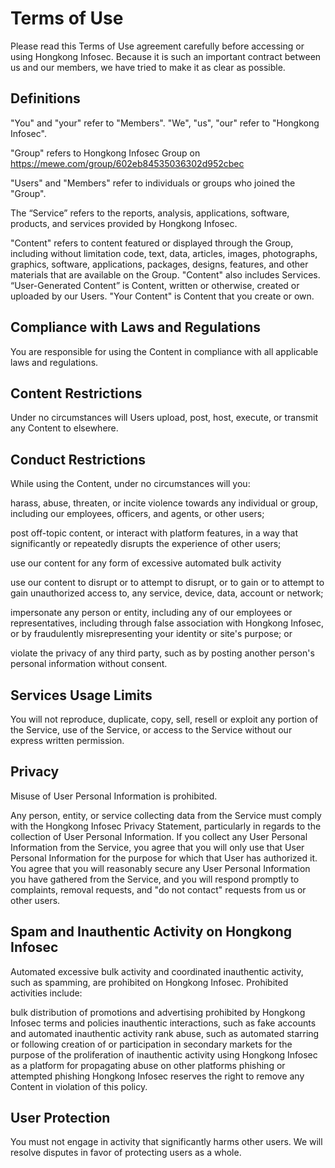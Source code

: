 # Terms of Use

Please read this Terms of Use agreement carefully before accessing or using Hongkong Infosec. Because it is such an important contract between us and our members, we have tried to make it as clear as possible.

## Definitions

"You" and "your" refer to "Members". "We", "us", "our" refer to "Hongkong Infosec".

"Group" refers to Hongkong Infosec Group on https://mewe.com/group/602eb84535036302d952cbec

"Users" and "Members" refer to individuals or groups who joined the "Group".

The “Service” refers to the reports, analysis, applications, software, products, and services provided by Hongkong Infosec.

"Content" refers to content featured or displayed through the Group, including without limitation code, text, data, articles, images, photographs, graphics, software, applications, packages, designs, features, and other materials that are available on the Group. "Content" also includes Services. “User-Generated Content” is Content, written or otherwise, created or uploaded by our Users. "Your Content" is Content that you create or own.

## Compliance with Laws and Regulations

You are responsible for using the Content in compliance with all applicable laws and regulations.

## Content Restrictions

Under no circumstances will Users upload, post, host, execute, or transmit any Content to elsewhere.

## Conduct Restrictions

While using the Content, under no circumstances will you:

harass, abuse, threaten, or incite violence towards any individual or group, including our employees, officers, and agents, or other users;

post off-topic content, or interact with platform features, in a way that significantly or repeatedly disrupts the experience of other users;

use our content for any form of excessive automated bulk activity

use our content to disrupt or to attempt to disrupt, or to gain or to attempt to gain unauthorized access to, any service, device, data, account or network;

impersonate any person or entity, including any of our employees or representatives, including through false association with Hongkong Infosec, or by fraudulently misrepresenting your identity or site's purpose; or

violate the privacy of any third party, such as by posting another person's personal information without consent.

## Services Usage Limits

You will not reproduce, duplicate, copy, sell, resell or exploit any portion of the Service, use of the Service, or access to the Service without our express written permission.

## Privacy

Misuse of User Personal Information is prohibited.

Any person, entity, or service collecting data from the Service must comply with the Hongkong Infosec Privacy Statement, particularly in regards to the collection of User Personal Information. If you collect any User Personal Information from the Service, you agree that you will only use that User Personal Information for the purpose for which that User has authorized it. You agree that you will reasonably secure any User Personal Information you have gathered from the Service, and you will respond promptly to complaints, removal requests, and "do not contact" requests from us or other users.

## Spam and Inauthentic Activity on Hongkong Infosec

Automated excessive bulk activity and coordinated inauthentic activity, such as spamming, are prohibited on Hongkong Infosec. Prohibited activities include:

bulk distribution of promotions and advertising prohibited by Hongkong Infosec terms and policies
inauthentic interactions, such as fake accounts and automated inauthentic activity
rank abuse, such as automated starring or following
creation of or participation in secondary markets for the purpose of the proliferation of inauthentic activity
using Hongkong Infosec as a platform for propagating abuse on other platforms
phishing or attempted phishing
Hongkong Infosec reserves the right to remove any Content in violation of this policy.

## User Protection

You must not engage in activity that significantly harms other users. We will resolve disputes in favor of protecting users as a whole.
